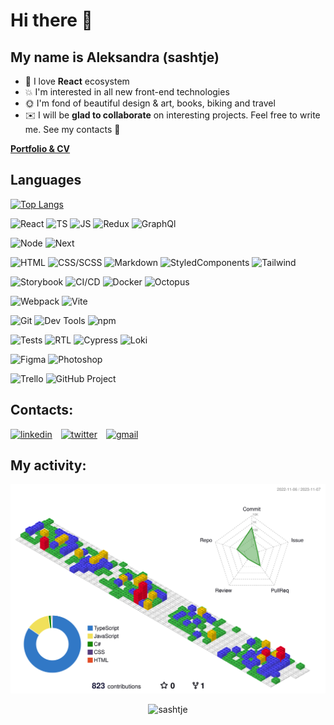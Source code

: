 # Hi there 👋

## My name is Aleksandra (sashtje)

- 💖 I love **React** ecosystem
- 💥 I'm interested in all new front-end technologies
- 🌞 I'm fond of beautiful design & art, books, biking and travel
- ✉️ I will be **glad to collaborate** on interesting projects. Feel free to write me. See my contacts :arrow_down_small:

[**Portfolio & CV**](https://sashtje.github.io/sashtje/)

## Languages

[![Top Langs](https://github-readme-stats.vercel.app/api/top-langs/?username=sashtje&layout=compact)](https://github.com/anuraghazra/github-readme-stats)

![React](https://img.shields.io/badge/React-%23FF4500?style=flat) ![TS](https://img.shields.io/badge/TypeScript-blue?style=flat) ![JS](https://img.shields.io/badge/JavaScript-orange?style=flat) ![Redux](https://img.shields.io/badge/Redux-%23FF1493?style=flat) ![GraphQl](https://img.shields.io/badge/GraphQl-%23FFF8DC?style=flat)

![Node](https://img.shields.io/badge/Node-Lime?style=flat) ![Next](https://img.shields.io/badge/Next-%23dede07?style=flat)

![HTML](https://img.shields.io/badge/HTML-brightgreen?style=flat)  ![CSS/SCSS](https://img.shields.io/badge/CSS%2FSCSS-ff69b4?style=flat)  ![Markdown](https://img.shields.io/badge/Markdown-yellow?style=flat) ![StyledComponents](https://img.shields.io/badge/StyledComponents-%239704c4?style=flat) ![Tailwind](https://img.shields.io/badge/Tailwind-%2300bfff?style=flat)

![Storybook](https://img.shields.io/badge/Storybook-%23ffff63?style=flat) ![CI/CD](https://img.shields.io/badge/CI/CD-%2300A591?style=flat) ![Docker](https://img.shields.io/badge/Docker-%23FFF8DC?style=flat) ![Octopus](https://img.shields.io/badge/Octopus-%2300A591?style=flat)

![Webpack](https://img.shields.io/badge/Webpack-%2300A591?style=flat) ![Vite](https://img.shields.io/badge/Vite-%23FF4500?style=flat) 

![Git](https://img.shields.io/badge/Git-%23F2552C?style=flat)  ![Dev Tools](https://img.shields.io/badge/Dev%20Tools-%239704c4?style=flat)  ![npm](https://img.shields.io/badge/npm-%23ADFF2F?style=flat)

![Tests](https://img.shields.io/badge/Jest-%23D65076?style=flat)  ![RTL](https://img.shields.io/badge/React%20Testing%20Library-%23E94B3C?style=flat) ![Cypress](https://img.shields.io/badge/Cypress-%23E2FF00?style=flat) ![Loki](https://img.shields.io/badge/Loki-%23E94B3C?style=flat)

![Figma](https://img.shields.io/badge/Figma-%23FFF8DC?style=flat)  ![Photoshop](https://img.shields.io/badge/Photoshop-%2300bfff?style=flat)  

![Trello](https://img.shields.io/badge/Trello-%2300A591?style=flat)  ![GitHub Project](https://img.shields.io/badge/GitHub%20Project-%23FF4500?style=flat)

## Contacts:

<a href="https://www.linkedin.com/in/sashtje" target="_blank">![linkedin](https://user-images.githubusercontent.com/60893467/166714652-fd4f42b5-91bd-4859-a9ca-cc73faf7a506.svg)</a>&emsp;<a href="https://twitter.com/sashtje" target="_blank">![twitter](https://user-images.githubusercontent.com/60893467/166718649-640076b7-527a-48ac-af32-830acfb994c9.svg)</a>&emsp;<a href="mailto:sashtje.lefevre@gmail.com" target="_blank">![gmail](https://user-images.githubusercontent.com/60893467/166717361-8ddb1cd4-a140-44d0-8321-380ba9d9aaf8.svg)</a>

## My activity:
![contrib graph](./profile-3d-contrib/profile-gitblock.svg)



<p align="center"> <img src="https://komarev.com/ghpvc/?username=sashtje&label=Profile%20views&color=0e75b6&style=flat" alt="sashtje" /> </p>
